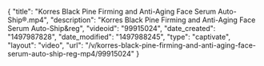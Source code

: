 {
    "title": "Korres Black Pine Firming and Anti-Aging Face Serum Auto-Ship&reg;.mp4",
    "description": "Korres Black Pine Firming and Anti-Aging Face Serum Auto-Ship&reg",
    "videoid": "99915024",
    "date_created": "1497987828",
    "date_modified": "1497988245",
    "type": "captivate",
    "layout": "video",
    "url": "\/v\/korres-black-pine-firming-and-anti-aging-face-serum-auto-ship-reg-mp4\/99915024"
}